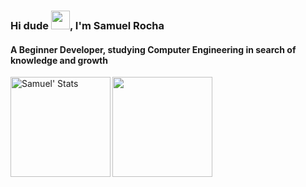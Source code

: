 <h3>Hi dude <img src="https://raw.githubusercontent.com/kaueMarques/kaueMarques/master/hi.gif" width="30px">, I'm Samuel Rocha</h3>
<h4>A Beginner Developer, studying Computer Engineering in search of knowledge and growth</h4>

<img align="left" height="160rem" src="https://github-readme-stats.vercel.app/api?username=samuelcorocha&count_private=true&show_icons=true&theme=slateorange" alt="Samuel' Stats">
<img align="left" height="160rem" src="https://github-readme-stats.vercel.app/api/top-langs/?username=samuelcorocha&layout=compact&theme=slateorange">

